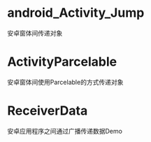 # android_Activity_Jump
安卓窗体间传递对象
# ActivityParcelable
安卓窗体间使用Parcelable的方式传递对象
# ReceiverData
安卓应用程序之间通过广播传递数据Demo
